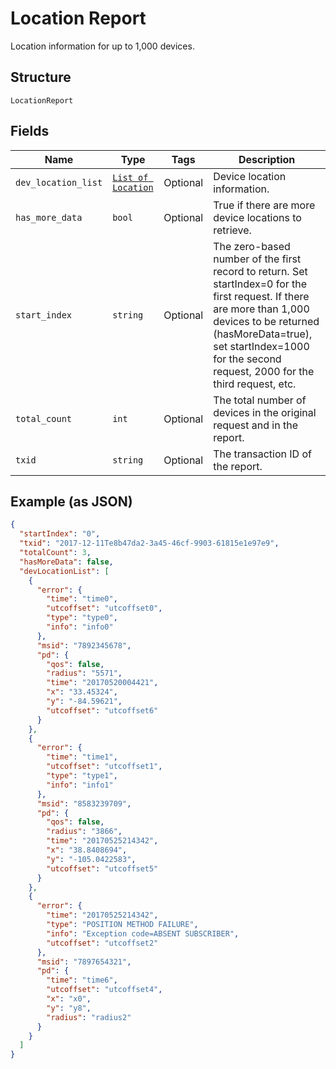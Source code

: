 
# Location Report

Location information for up to 1,000 devices.

## Structure

`LocationReport`

## Fields

| Name | Type | Tags | Description |
|  --- | --- | --- | --- |
| `dev_location_list` | [`List of Location`](../../doc/models/location.md) | Optional | Device location information. |
| `has_more_data` | `bool` | Optional | True if there are more device locations to retrieve. |
| `start_index` | `string` | Optional | The zero-based number of the first record to return. Set startIndex=0 for the first request. If there are more than 1,000 devices to be returned (hasMoreData=true), set startIndex=1000 for the second request, 2000 for the third request, etc. |
| `total_count` | `int` | Optional | The total number of devices in the original request and in the report. |
| `txid` | `string` | Optional | The transaction ID of the report. |

## Example (as JSON)

```json
{
  "startIndex": "0",
  "txid": "2017-12-11Te8b47da2-3a45-46cf-9903-61815e1e97e9",
  "totalCount": 3,
  "hasMoreData": false,
  "devLocationList": [
    {
      "error": {
        "time": "time0",
        "utcoffset": "utcoffset0",
        "type": "type0",
        "info": "info0"
      },
      "msid": "7892345678",
      "pd": {
        "qos": false,
        "radius": "5571",
        "time": "20170520004421",
        "x": "33.45324",
        "y": "-84.59621",
        "utcoffset": "utcoffset6"
      }
    },
    {
      "error": {
        "time": "time1",
        "utcoffset": "utcoffset1",
        "type": "type1",
        "info": "info1"
      },
      "msid": "8583239709",
      "pd": {
        "qos": false,
        "radius": "3866",
        "time": "20170525214342",
        "x": "38.8408694",
        "y": "-105.0422583",
        "utcoffset": "utcoffset5"
      }
    },
    {
      "error": {
        "time": "20170525214342",
        "type": "POSITION METHOD FAILURE",
        "info": "Exception code=ABSENT SUBSCRIBER",
        "utcoffset": "utcoffset2"
      },
      "msid": "7897654321",
      "pd": {
        "time": "time6",
        "utcoffset": "utcoffset4",
        "x": "x0",
        "y": "y8",
        "radius": "radius2"
      }
    }
  ]
}
```

